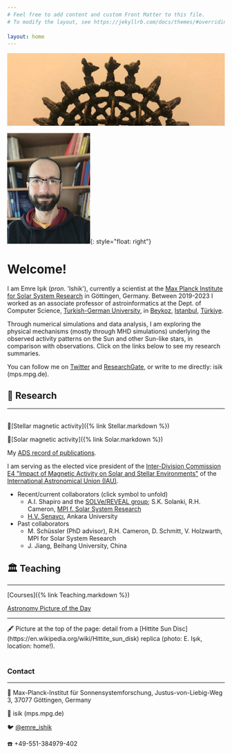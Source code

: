 ```yaml
---
# Feel free to add content and custom Front Matter to this file.
# To modify the layout, see https://jekyllrb.com/docs/themes/#overriding-theme-defaults

layout: home
---
```

![Image Description](/assets/images/hitite_sun.png)

![Image Description](/assets/images/emre_tau.png){: style="float: right"}

# Welcome!

I am Emre Işık (*pron.* 'Ishik'), currently a scientist at the [Max Planck Institute for Solar System Research](http://www.mps.mpg.de) in Göttingen, Germany. Between 2019-2023 I worked as an associate professor of astroinformatics at the Dept. of Computer Science, [Turkish-German University](http://www.tau.edu.tr/de), in [Beykoz](https://en.wikipedia.org/wiki/Beykoz), [Istanbul](https://en.wikipedia.org/wiki/Istanbul), [Türkiye](https://en.wikipedia.org/wiki/Turkey). 

Through numerical simulations and data analysis, I am exploring the physical mechanisms (mostly through MHD simulations) underlying the observed activity patterns on the Sun and other Sun-like stars, in comparison with observations. Click on the links below to see my research summaries.  

You can follow me on [Twitter](https://twitter.com/emre_ishik) and [ResearchGate](https://www.researchgate.net/profile/Emre-Isik), or write to me directly: isik (mps.mpg.de). 

## 🔭 Research
---
<br>
🌼[Stellar magnetic activity]({% link Stellar.markdown %})

🌻[Solar magnetic activity]({% link Solar.markdown %})

My [ADS record of publications](https://ui.adsabs.harvard.edu/search/filter_database_fq_database=AND&filter_database_fq_database=database%3A%22astronomy%22&fq=%7B!type%3Daqp%20v%3D%24fq_database%7D&fq_database=(database%3A%22astronomy%22)&q=%20author%3A%22Isik%2C%20Emre%22&sort=date%20desc%2C%20bibcode%20desc&p_=0). 

I am serving as the elected vice president of the [Inter-Division Commission E4 "Impact of Magnetic Activity on Solar and Stellar Environments"](https://iau.org/science/scientific_bodies/commissions/E4/info/) of the [International Astronomical Union (IAU)](https://www.iau.org). 

- Recent/current collaborators (click symbol to unfold)
    - A.I. Shapiro and the [SOLVe/REVEAL group](https://www2.mps.mpg.de/projects/solve/); S.K. Solanki, R.H. Cameron, [MPI f. Solar System Research](https://www.mps.mpg.de/en)
    - [H.V. Şenavcı](http://cv.ankara.edu.tr/kisi.php?id=hvsenavci@ankara.edu.tr&deger=2), Ankara University
- Past collaborators
    - M. Schüssler (PhD advisor), R.H. Cameron, D. Schmitt, V. Holzwarth, MPI for Solar System Research
    - J. Jiang, Beihang University, China

## 🏛️ Teaching

---

[Courses]({% link Teaching.markdown %})

[Astronomy Picture of the Day](https://apod.nasa.gov/apod/astropix.html)

---

<aside>
🖋️ Picture at the top of the page: detail from a [Hittite Sun Disc](https://en.wikipedia.org/wiki/Hittite_sun_disk) replica (photo: E. Işık, location: home!).

</aside>

<br> 

### Contact

---

🏫 Max-Planck-Institut für Sonnensystemforschung, Justus-von-Liebig-Weg 3, 37077 Göttingen, Germany

📧 isik (mps.mpg.de) 

🐦 [@emre_ishik](https://twitter.com/emre_ishik) 

☎️ +49-551-384979-402